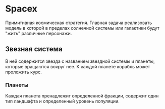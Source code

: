 # Spacex

Примитивная космическая стратегия. Главная задача реализовать модель в которой в пределах солнечной системы или галактики будут "жить" различные персонажи.

## Звезная система

В ней содержится звезда с названием звездной системы и планеты, которые вращаются вокруг нее. К каждой планете корабль может проложить курс.

### Планеты

Каждая планета пренадлежит определенной фракции, содержит один тип ландшафта и определенный уровень популяции.
